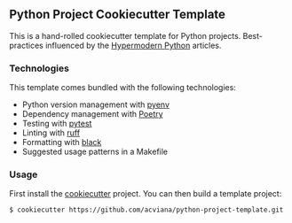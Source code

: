 ## Python Project Cookiecutter Template

This is a hand-rolled cookiecutter template for Python projects.
Best-practices influenced by the [Hypermodern Python](https://cjolowicz.github.io/posts/hypermodern-python-01-setup/) articles.

### Technologies

This template comes bundled with the following technologies:

 - Python version management with [pyenv](https://github.com/pyenv/pyenv)
 - Dependency management with [Poetry](https://python-poetry.org/)
 - Testing with [pytest](https://docs.pytest.org/en/6.2.x/)
 - Linting with [ruff](https://github.com/charliermarsh/ruff)
 - Formatting with [black](https://github.com/psf/black)
 - Suggested usage patterns in a Makefile

### Usage

First install the [cookiecutter](https://cookiecutter.readthedocs.io/) project. You can then build a template project:

```bash
$ cookiecutter https://github.com/acviana/python-project-template.git
```
